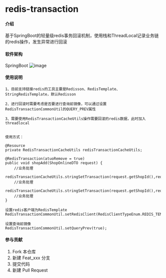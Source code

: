 # redis-transaction

#### 介绍
基于SpringBoot的轻量级redis事务回滚机制，使用栈和ThreadLocal记录业务链的redis操作，发生异常进行回滚

#### 软件架构
SpringBoot
![image](https://user-images.githubusercontent.com/90837835/224013720-ae29dbcd-69eb-4a47-ac0b-ab06ce4fcac7.png)



#### 使用说明

    1、目前支持链接redis的工具主要是Redisson、RedisTemplate、StringRedisTemplate，默认Redisson
    
    2、进行回滚时需要考虑是否要进行查询前镜像，可以通过设置RedisTransactionCommonUtil的QUERY_PREV属性
    
    3、需要使用RedisTransactionCacheUtils操作需要回滚的redis数据，此时加入threadlocal
    
    
    使用方式：
    
    @Resource
    private RedisTransactionCacheUtils redisTransactionCacheUtils;

    @RedisTransaction(atuoRemove = true)
    public void shopAdd(ShopOnlineDTO request) {
        //业务处理
        redisTransactionCacheUtils.stringSetTransaction(request.getShopId(),request.getPrice());
        //业务处理
        redisTransactionCacheUtils.stringSetTransaction(request.getShopId(),request.getLocation());
        //业务处理
    }
    
    设置redis客户端为RedisTemplate
    RedisTransactionCommonUtil.setRedisClient(RedisClientTypeEnum.REDIS_TEMPLATE);
    
    设置查询前镜像
    RedisTransactionCommonUtil.setQueryPrev(true);
    
    
#### 参与贡献

1.  Fork 本仓库
2.  新建 Feat_xxx 分支
3.  提交代码
4.  新建 Pull Request


